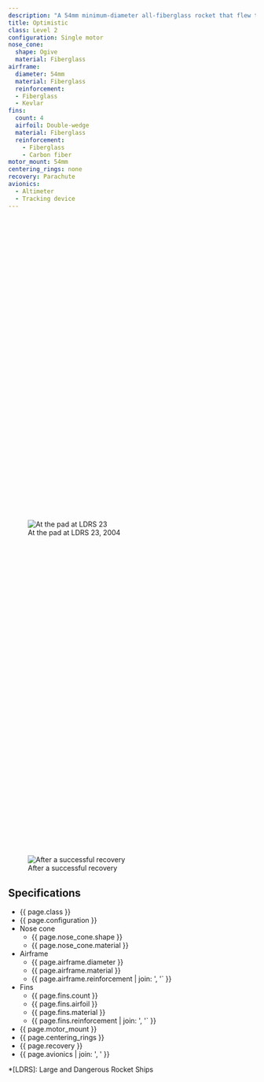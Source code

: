 ```yaml
---
description: "A 54mm minimum-diameter all-fiberglass rocket that flew to 8300 ft. in 2004"
title: Optimistic
class: Level 2
configuration: Single motor
nose_cone:
  shape: Ogive
  material: Fiberglass
airframe:
  diameter: 54mm
  material: Fiberglass
  reinforcement:
  - Fiberglass
  - Kevlar
fins:
  count: 4
  airfoil: Double-wedge
  material: Fiberglass
  reinforcement:
    - Fiberglass
    - Carbon fiber
motor_mount: 54mm
centering_rings: none
recovery: Parachute
avionics:
  - Altimeter
  - Tracking device
---
```


<figure>
  <div class="placeholder" style="padding-top:145.07%;"></div>
  <img src="{{ "/assets/photos/2004-optimistic-pre-flight.jpg" | relative_url }}" alt="At the pad at LDRS 23" />
  <figcaption>At the pad at LDRS 23, 2004</figcaption>
</figure>

<figure>
  <div class="placeholder" style="padding-top:149.5%;"></div>
  <img src="{{ "/assets/photos/2004-optimistic-recovery.jpg" | relative_url }}" alt="After a successful recovery" />
  <figcaption>After a successful recovery</figcaption>
</figure>

## Specifications

- {{ page.class }}
- {{ page.configuration }}
- Nose cone
  - {{ page.nose_cone.shape }}
  - {{ page.nose_cone.material }}
- Airframe
  - {{ page.airframe.diameter }}
  - {{ page.airframe.material }}
  - {{ page.airframe.reinforcement | join: ', '` }}
- Fins
  - {{ page.fins.count }}
  - {{ page.fins.airfoil }}
  - {{ page.fins.material }}
  - {{ page.fins.reinforcement | join: ', '` }}
- {{ page.motor_mount }}
- {{ page.centering_rings }}
- {{ page.recovery }}
- {{ page.avionics | join: ', ' }}

*[LDRS]: Large and Dangerous Rocket Ships
